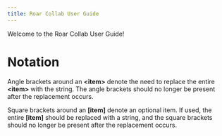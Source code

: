 ```yaml
---
title: Roar Collab User Guide
---
```


Welcome to the Roar Collab User Guide! 


# Notation

Angle brackets around an **\<item>** denote the need to replace the entire **\<item>** with the string. The angle brackets should no longer be present after the replacement occurs.

Square brackets around an **[item]** denote an optional item. If used, the entire **[item]** should be replaced with a string, and the square brackets should no longer be present after the replacement occurs.

